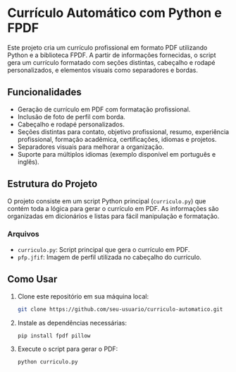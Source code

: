 # Currículo Automático com Python e FPDF

Este projeto cria um currículo profissional em formato PDF utilizando Python e a biblioteca FPDF. A partir de informações fornecidas, o script gera um currículo formatado com seções distintas, cabeçalho e rodapé personalizados, e elementos visuais como separadores e bordas.

## Funcionalidades

- Geração de currículo em PDF com formatação profissional.
- Inclusão de foto de perfil com borda.
- Cabeçalho e rodapé personalizados.
- Seções distintas para contato, objetivo profissional, resumo, experiência profissional, formação acadêmica, certificações, idiomas e projetos.
- Separadores visuais para melhorar a organização.
- Suporte para múltiplos idiomas (exemplo disponível em português e inglês).

## Estrutura do Projeto

O projeto consiste em um script Python principal (`curriculo.py`) que contém toda a lógica para gerar o currículo em PDF. As informações são organizadas em dicionários e listas para fácil manipulação e formatação.

### Arquivos

- `curriculo.py`: Script principal que gera o currículo em PDF.
- `pfp.jfif`: Imagem de perfil utilizada no cabeçalho do currículo.

## Como Usar

1. Clone este repositório em sua máquina local:
    ```sh
    git clone https://github.com/seu-usuario/curriculo-automatico.git
    ```
2. Instale as dependências necessárias:
    ```sh
    pip install fpdf pillow
    ```
3. Execute o script para gerar o PDF:
    ```sh
    python curriculo.py
    ```
